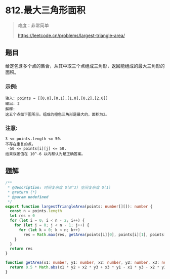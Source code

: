 # 812.最大三角形面积

> 难度：非常简单
>
> https://leetcode.cn/problems/largest-triangle-area/

## 题目

给定包含多个点的集合，从其中取三个点组成三角形，返回能组成的最大三角形的面积。

### 示例:

```
输入: points = [[0,0],[0,1],[1,0],[0,2],[2,0]]
输出: 2
解释:
这五个点如下图所示。组成的橙色三角形是最大的，面积为2。
```

### 注意:

```
3 <= points.length <= 50.
不存在重复的点。
 -50 <= points[i][j] <= 50.
结果误差值在 10^-6 以内都认为是正确答案。
```

## 题解

```ts
/**
 * @description: 时间复杂度 O(N^3) 空间复杂度 O(1)
 * @return {*}
 * @param undefined
 */
export function largestTriangleArea(points: number[][]): number {
  const n = points.length
  let res = 0
  for (let i = 0; i < n - 2; i++) {
    for (let j = 0; j < n - 1; j++) {
      for (let k = 0; k < n; k++)
        res = Math.max(res, getArea(points[i][0], points[i][1], points[j][0], points[j][1], points[k][0], points[k][1]))
    }
  }
  return res
}

function getArea(x1: number, y1: number, x2: number, y2: number, x3: number, y3: number) {
  return 0.5 * Math.abs(x1 * y2 + x2 * y3 + x3 * y1 - x1 * y3 - x2 * y1 - x3 * y2)
}
```
